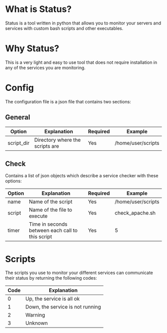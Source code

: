 # What is Status?
Status is a tool written in python that allows you to monitor your servers and services with custom bash scripts and other executables.

# Why Status?
This is a very light and easy to use tool that does not require installation in any of the services you are monitoring.

# Config
The configuration file is a json file that contains two sections:

## General
|Option|Explanation|Required|Example|
|---|---|--|---|
|script_dir|Directory where the scripts are|Yes|/home/user/scripts|

## Check
Contains a list of json objects which describe a service checker with these options:

|Option|Explanation|Required|Example|
|---|---|---|---|
|name|Name of the script|Yes|/home/user/scripts|
|script|Name of the file to execute|Yes|check_apache.sh|
|timer|Time in seconds between each call to this script|Yes|5|

# Scripts
The scripts you use to monitor your different services can communicate their status by returning the following codes:

|Code|Explanation|
|---|---|
|0|Up, the service is all ok|
|1|Down, the service is not running|
|2|Warning|
|3|Unknown|
